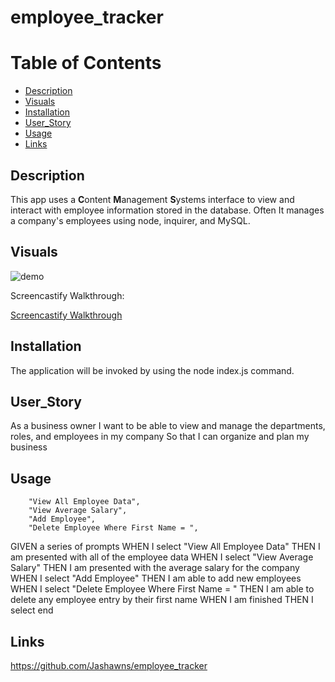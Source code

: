 # employee_tracker

# Table of Contents

- [Description](#description)
- [Visuals](#visuals)
- [Installation](#installation)
- [User_Story](#user_story)
- [Usage](#usage)
- [Links](#links)


## Description

This app uses a **C**ontent **M**anagement **S**ystems interface to view and interact with employee information stored in the database. Often It manages a company's employees using node, inquirer, and MySQL.

## Visuals 

![demo](./Assets/images/weather_dashboard_demo.png) 

Screencastify Walkthrough:

[Screencastify Walkthrough](https://drive.google.com/file/d/13Lyr5S5PGWe3OqKt5fC8d6oNF7KUu67T/view)

## Installation 

The application will be invoked by using the node index.js command. 

## User_Story

As a business owner
I want to be able to view and manage the departments, roles, and employees in my company
So that I can organize and plan my business

## Usage

        "View All Employee Data",
		"View Average Salary",
		"Add Employee",
		"Delete Employee Where First Name = ",

GIVEN a series of prompts
WHEN I select "View All Employee Data"
THEN I am presented with all of the employee data
WHEN I select "View Average Salary"
THEN I am presented with the average salary for the company
WHEN I select "Add Employee"
THEN I am able to add new employees
WHEN I select "Delete Employee Where First Name = "
THEN I am able to delete any employee entry by their first name
WHEN I am finished 
THEN I select end

## Links

https://github.com/Jashawns/employee_tracker
